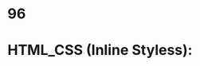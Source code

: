 # 96
# HTML_CSS (Inline Styless):
<p style="color: blue; font_size: 22 px;"< styled paragraph<//p>

